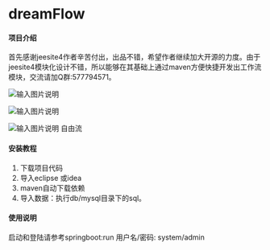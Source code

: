 # dreamFlow

#### 项目介绍
  首先感谢jeesite4作者辛苦付出，出品不错，希望作者继续加大开源的力度。由于jeesite4模块化设计不错，所以能够在其基础上通过maven方便快捷开发出工作流模块，交流请加Q群:577794571。

![输入图片说明](https://gitee.com/uploads/images/2018/0528/162802_34e980b0_487958.png "a.png")

 ![输入图片说明](https://gitee.com/uploads/images/2018/0528/162827_ccdb6e9e_487958.png "b.png")

![输入图片说明](https://gitee.com/uploads/images/2018/0601/164921_ca2744e0_487958.png "aa.png")
自由流

#### 安装教程

1. 下载项目代码
2. 导入eclipse 或idea
3. maven自动下载依赖
4. 导入数据：执行db/mysql目录下的sql。


#### 使用说明

启动和登陆请参考springboot:run
用户名/密码: system/admin
 


 